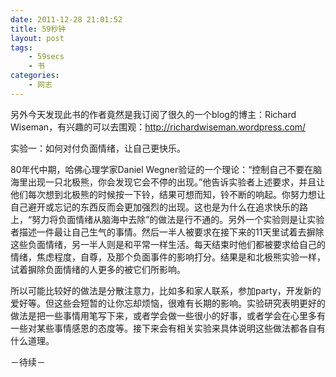 ```yaml
---
date: 2011-12-28 21:01:52
title: 59秒钟
layout: post
tags:
    - 59secs
    - 书
categories:
    - 网志
---
```

另外今天发现此书的作者竟然是我订阅了很久的一个blog的博主：Richard Wiseman，有兴趣的可以去围观：<a href="http://richardwiseman.wordpress.com/">http://richardwiseman.wordpress.com/</a>

实验一：如何对付负面情绪，让自己更快乐。

80年代中期，哈佛心理学家Daniel Wegner验证的一个理论：“控制自己不要在脑海里出现一只北极熊，你会发现它会不停的出现。”他告诉实验者上述要求，并且让他们每次想到北极熊的时候按一下铃，结果可想而知，铃不断的响起。你努力想让自己避开或忘记的东西反而会更加强烈的出现。这也是为什么在追求快乐的路上，“努力将负面情绪从脑海中去除”的做法是行不通的。另外一个实验则是让实验者描述一件最让自己生气的事情。然后一半人被要求在接下来的11天里试着去摒除这些负面情绪，另一半人则是和平常一样生活。每天结束时他们都被要求给自己的情绪，焦虑程度，自尊，及那个负面事件的影响打分。结果是和北极熊实验一样，试着摒除负面情绪的人更多的被它们所影响。

所以可能比较好的做法是分散注意力，比如多和家人联系，参加party，开发新的爱好等。但这些会短暂的让你忘却烦恼，很难有长期的影响。实验研究表明更好的做法是把一些事情用笔写下来，或者学会做一些很小的好事，或者学会在心里多有一些对某些事情感恩的态度等。接下来会有相关实验来具体说明这些做法都各自有什么道理。

－待续－

